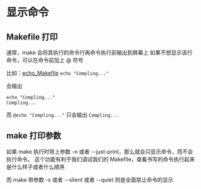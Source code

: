 # 显示命令

## Makefile 打印
通常，make 会将其执行的命令行再命令执行前输出到屏幕上
如果不想显示该行命令，可以在命令前加上 @ 符号

比如：[echo_Makefile](/Code/Chapter-4-1/Makefile)
`echo "Compling..."`

会输出
```
echo "Compling..."
Compling...
```

而 `@echo "Compling..."` 只会输出 `Compling...`

## make 打印参数

如果 make 执行时带上参数 -n 或者 --just-print，那么就会只显示命令，而不会执行命令。
这个功能有利于我们调试我们的 Makefile，查看书写的命令执行起来是什么样子或者什么顺序

而 make 带参数 -s 或者 --slient 或者 --quiet 则是全面禁止命令的显示